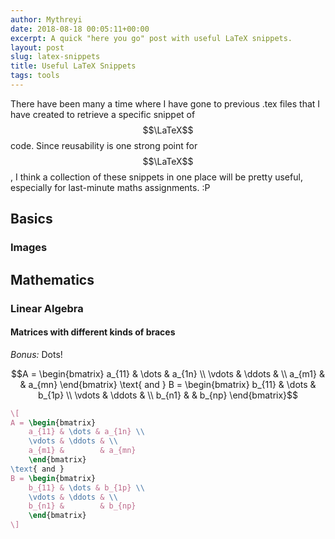 ```yaml
---
author: Mythreyi
date: 2018-08-18 00:05:11+00:00
excerpt: A quick "here you go" post with useful LaTeX snippets.
layout: post
slug: latex-snippets
title: Useful LaTeX Snippets
tags: tools
---
```


There have been many a time where I have gone to previous .tex files that I have created to retrieve a specific snippet of $$\LaTeX$$ code. Since reusability is one strong point for $$\LaTeX$$, I think a collection of these snippets in one place will be pretty useful, especially for last-minute maths assignments. :P

## Basics

### Images

## Mathematics

### Linear Algebra

#### Matrices with different kinds of braces
_Bonus:_ Dots!

$$A = \begin{bmatrix}  a_{11} & \dots & a_{1n} \\ \vdots & \ddots & \\ a_{m1} &        & a_{mn}  \end{bmatrix} \text{ and } B = \begin{bmatrix}  b_{11} & \dots & b_{1p} \\ \vdots & \ddots & \\ b_{n1} &        & b_{np}  \end{bmatrix}$$

```latex
\[
A = \begin{bmatrix} 
    a_{11} & \dots & a_{1n} \\
    \vdots & \ddots & \\
    a_{m1} &        & a_{mn} 
    \end{bmatrix}
\text{ and }
B = \begin{bmatrix} 
    b_{11} & \dots & b_{1p} \\
    \vdots & \ddots & \\
    b_{n1} &        & b_{np} 
    \end{bmatrix}
\]
```

 